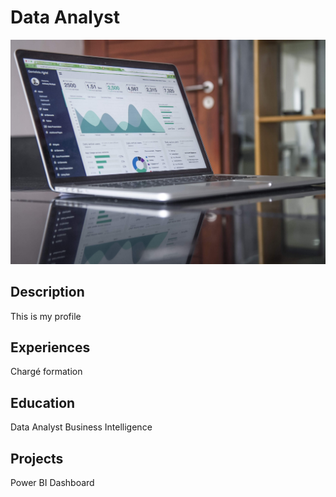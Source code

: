 # Data Analyst
![picture1](/assets/data-analyst-picture.jpg)

## Description
This is my profile

## Experiences
Chargé formation

## Education
Data Analyst Business Intelligence

## Projects
Power BI Dashboard
